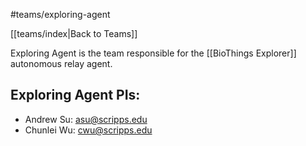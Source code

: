 #teams/exploring-agent

[[teams/index|Back to Teams]]

Exploring Agent is the team responsible for the [[BioThings Explorer]] autonomous relay agent.

## Exploring Agent PIs:

- Andrew Su: asu@scripps.edu
- Chunlei Wu: cwu@scripps.edu
